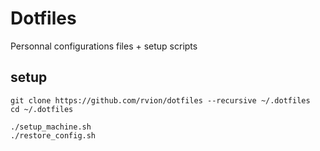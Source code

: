 # Dotfiles

Personnal configurations files + setup scripts

## setup

```shell
git clone https://github.com/rvion/dotfiles --recursive ~/.dotfiles
cd ~/.dotfiles

./setup_machine.sh
./restore_config.sh
```
